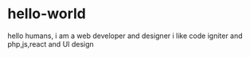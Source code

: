 # hello-world
hello humans,
i am a web developer and designer i like code igniter and php,js,react and UI design
